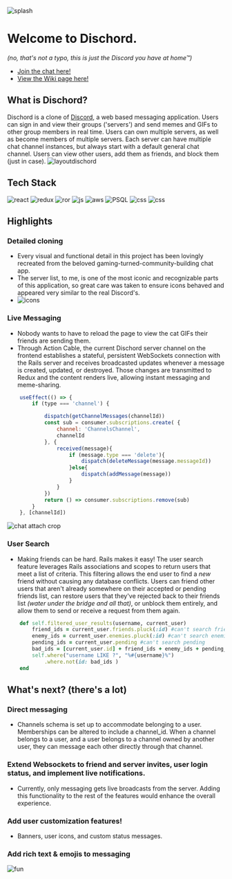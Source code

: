 ![splash](https://github.com/acheung-94/dischord/assets/152105091/64adf986-363d-42e2-b954-a25cd2223417)
# Welcome to Dischord.
*(no, that's not a typo, this is just the Discord you have at home™)*

- [Join the chat here!](https://dischord.onrender.com)
- [View the Wiki page here!](https://github.com/acheung-94/dischord/wiki)
## What is Dischord?
Dischord is a clone of [Discord](www.discord.com), a web based messaging application. Users can sign in and view their groups ('servers') and send memes and GIFs to other group members in real time. Users can own multiple servers, as well as become members of multiple servers. Each server can have multiple chat channel instances, but always start with a default general chat channel. Users can view other users, add them as friends, and block them (just in case).
![layoutdischord](https://github.com/acheung-94/dischord/assets/152105091/52153c1c-b7d8-4e7f-99d5-2179f7a0369c)


## Tech Stack

![react](https://img.shields.io/badge/React-20232A?style=for-the-badge&logo=react&logoColor=61DAFB)
![redux](https://img.shields.io/badge/Redux-593D88?style=for-the-badge&logo=redux&logoColor=white)
![ror](https://img.shields.io/badge/Ruby_on_Rails-CC0000?style=for-the-badge&logo=ruby-on-rails&logoColor=white)
![js](https://img.shields.io/badge/JavaScript-323330?style=for-the-badge&logo=javascript&logoColor=F7DF1E)
![aws](https://img.shields.io/badge/Amazon_AWS-232F3E?style=for-the-badge&logo=amazon-aws&logoColor=white)
![PSQL](https://img.shields.io/badge/PostgreSQL-316192?style=for-the-badge&logo=postgresql&logoColor=white)
![css](https://img.shields.io/badge/CSS3-1572B6?style=for-the-badge&logo=css3&logoColor=white)
![css](https://img.shields.io/badge/HTML5-E34F26?style=for-the-badge&logo=html5&logoColor=white)

## Highlights
### Detailed cloning
- Every visual and functional detail in this project has been lovingly recreated from the beloved gaming-turned-community-building chat app.
- The server list, to me, is one of the most iconic and recognizable parts of this application, so great care was taken to ensure icons behaved and appeared very similar to the real Discord's.
- ![icons](https://github.com/acheung-94/dischord/assets/152105091/a50edee3-dde4-4cdf-9827-3ae0cff1d88b)

### Live Messaging
- Nobody wants to have to reload the page to view the cat GIFs their friends are sending them.
- Through Action Cable, the current Dischord server channel on the frontend establishes a stateful, persistent WebSockets connection with the Rails server and receives broadcasted updates whenever a message is created, updated, or destroyed. Those changes are transmitted to Redux and the content renders live, allowing instant messaging and meme-sharing.
```js
    useEffect(() => {
        if (type === 'channel') {

            dispatch(getChannelMessages(channelId))
            const sub = consumer.subscriptions.create( {
                channel: 'ChannelsChannel',
                channelId
            }, {
                received(message){
                    if (message.type === 'delete'){
                        dispatch(deleteMessage(message.messageId))
                    }else{
                        dispatch(addMessage(message))
                    }
                }
            })
            return () => consumer.subscriptions.remove(sub)
        }
    }, [channelId])
```
![chat attach crop](https://github.com/acheung-94/dischord/assets/152105091/8e6d914f-b8cd-4012-8c67-66b2fd3758e2)
   
### User Search
- Making friends can be hard. Rails makes it easy! The user search feature leverages Rails associations and scopes to return users that meet a list of criteria. This filtering allows the end user to find a *new* friend without causing any database conflicts. Users can friend other users that aren't already somewhere on their accepted or pending friends list, can restore users that they've rejected back to their friends list *(water under the bridge and all that)*, or unblock them entirely, and allow them to send or receive a request from them again. 
```ruby
    def self.filtered_user_results(username, current_user)
        friend_ids = current_user.friends.pluck(:id) #can't search friends
        enemy_ids = current_user.enemies.pluck(:id) #can't search enemies
        pending_ids = current_user.pending #can't search pending
        bad_ids = [current_user.id] + friend_ids + enemy_ids + pending_ids #can't search themselves
        self.where("username LIKE ?", "%#{username}%")
            .where.not(id: bad_ids ) 
    end
```

## What's next? (there's a lot)
### Direct messaging
- Channels schema is set up to accommodate belonging to a user. Memberships can be altered to include a channel_id. When a channel belongs to a user, and a user belongs to a channel owned by another user, they can message each other directly through that channel.
### Extend Websockets to friend and server invites, user login status, and implement live notifications.
- Currently, only messaging gets live broadcasts from the server. Adding this functionality to the rest of the features would enhance the overall experience. 
### Add user customization features!
- Banners, user icons, and custom status messages. 
### Add rich text & emojis to messaging
 ![fun](https://dischord-clone-prod.s3.us-west-1.amazonaws.com/gtzds0ea81ya7pk9anjxodrz3jai?response-content-disposition=inline%3B%20filename%3D%22fun-will-now-commence-seven-of-nine.gif%22%3B%20filename%2A%3DUTF-8%27%27fun-will-now-commence-seven-of-nine.gif&response-content-type=image%2Fgif&X-Amz-Algorithm=AWS4-HMAC-SHA256&X-Amz-Credential=AKIAYS2NU7ASYFEPTEJN%2F20240413%2Fus-west-1%2Fs3%2Faws4_request&X-Amz-Date=20240413T171345Z&X-Amz-Expires=300&X-Amz-SignedHeaders=host&X-Amz-Signature=92f3fc83e75094d6afda61763f44d27269a5fab0a901c015adf5b6be8bc30234)
